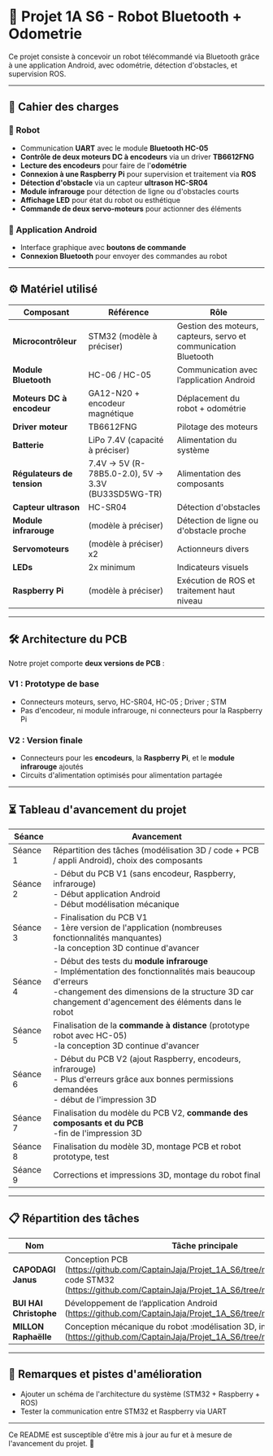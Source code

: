 # 🚀 Projet 1A S6 - Robot Bluetooth + Odometrie

Ce projet consiste à concevoir un robot télécommandé via Bluetooth grâce à une application Android, avec odométrie, détection d'obstacles, et supervision ROS.

---

## 📌 Cahier des charges

### 🔹 Robot
- Communication **UART** avec le module **Bluetooth HC-05**  
- **Contrôle de deux moteurs DC à encodeurs** via un driver **TB6612FNG**  
- **Lecture des encodeurs** pour faire de l'**odométrie**  
- **Connexion à une Raspberry Pi** pour supervision et traitement via **ROS**  
- **Détection d'obstacle** via un capteur **ultrason HC-SR04**  
- **Module infrarouge** pour détection de ligne ou d'obstacles courts  
- **Affichage LED** pour état du robot ou esthétique  
- **Commande de deux servo-moteurs** pour actionner des éléments  

### 🔹 Application Android
- Interface graphique avec **boutons de commande**  
- **Connexion Bluetooth** pour envoyer des commandes au robot  

---

## ⚙️ Matériel utilisé

| Composant | Référence | Rôle |
|-----------|-----------|-----------|
| **Microcontrôleur** | STM32 (modèle à préciser) | Gestion des moteurs, capteurs, servo et communication Bluetooth |
| **Module Bluetooth** | HC-06 / HC-05 | Communication avec l’application Android |
| **Moteurs DC à encodeur** | GA12-N20 + encodeur magnétique | Déplacement du robot + odométrie |
| **Driver moteur** | TB6612FNG | Pilotage des moteurs |
| **Batterie** | LiPo 7.4V (capacité à préciser) | Alimentation du système |
| **Régulateurs de tension** | 7.4V → 5V (R-78B5.0-2.0), 5V → 3.3V (BU33SD5WG-TR)| Alimentation des composants |
| **Capteur ultrason** | HC-SR04 | Détection d'obstacles |
| **Module infrarouge** | (modèle à préciser) | Détection de ligne ou d'obstacle proche |
| **Servomoteurs** | (modèle à préciser) x2 | Actionneurs divers |
| **LEDs** | 2x minimum | Indicateurs visuels |
| **Raspberry Pi** | (modèle à préciser) | Exécution de ROS et traitement haut niveau |

---

## 🛠 Architecture du PCB

Notre projet comporte **deux versions de PCB** :

### V1 : Prototype de base
- Connecteurs moteurs, servo, HC-SR04, HC-05 ; Driver ; STM
- Pas d'encodeur, ni module infrarouge, ni connecteurs pour la Raspberry Pi

### V2 : Version finale
- Connecteurs pour les **encodeurs**, la **Raspberry Pi**, et le **module infrarouge** ajoutés
- Circuits d'alimentation optimisés pour alimentation partagée

---

## ⏳ Tableau d'avancement du projet

| Séance | Avancement                                                                                                                                                                                                           |
|--------|----------------------------------------------------------------------------------------------------------------------------------------------------------------------------------------------------------------------|
| Séance 1 | Répartition des tâches (modélisation 3D / code + PCB / appli Android), choix des composants                                                                                                                          |
| Séance 2 | - Début du PCB V1 (sans encodeur, Raspberry, infrarouge) <br>- Début application Android <br>- Début modélisation mécanique                                                                                          |
| Séance 3 | - Finalisation du PCB V1 <br>- 1ère version de l'application (nombreuses fonctionnalités manquantes)<br>-la conception 3D continue d'avancer                                                                         |
| Séance 4 | - Début des tests du **module infrarouge** <br>- Implémentation des fonctionnalités mais beaucoup d'erreurs <br>-changement des dimensions de la structure 3D car changement d'agencement des éléments dans le robot |
| Séance 5 | Finalisation de la **commande à distance** (prototype robot avec HC-05)<br>-la conception 3D continue d'avancer                                                                                                      |
| Séance 6 | - Début du PCB V2 (ajout Raspberry, encodeurs, infrarouge) <br>- Plus d'erreurs grâce aux bonnes permissions demandées <br>- début de l'impression 3D                                                                |
| Séance 7 | Finalisation du modèle du PCB V2, **commande des composants et du PCB** <br>-fin de l'impression 3D                                                                                                                  |
| Séance 8 | Finalisation du modèle 3D, montage PCB et robot prototype, test |
| Séance 9 | Corrections et impressions 3D, montage du robot final |
---

## 📋 Répartition des tâches

| Nom | Tâche principale                                                                                                                                                       |
|-----------|------------------------------------------------------------------------------------------------------------------------------------------------------------------------|
| **CAPODAGI Janus** | Conception PCB (https://github.com/CaptainJaja/Projet_1A_S6/tree/main/Hardware/PCB),  code STM32 (https://github.com/CaptainJaja/Projet_1A_S6/tree/main/Software/Code) |
| **BUI HAI Christophe** | Développement de l’application Android (https://github.com/CaptainJaja/Projet_1A_S6/tree/main/Application)                                                             |
| **MILLON Raphaëlle** | Conception mécanique du robot :modélisation 3D, intégration Raspberry (https://github.com/CaptainJaja/Projet_1A_S6/tree/main/Hardware/3D)                              |

---

## 📝 Remarques et pistes d'amélioration

- Ajouter un schéma de l'architecture du système (STM32 + Raspberry + ROS)
- Tester la communication entre STM32 et Raspberry via UART 

---

Ce README est susceptible d'être mis à jour au fur et à mesure de l'avancement du projet. 🚀